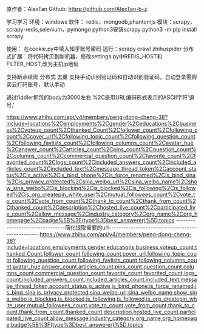 原作者：AlexTan 
Github: https://github.com/AlexTan-b-z


学习学习
环境：windows
软件： redis，mongodb,phantomjs
模块：scrapy，scrapy-redis,selenium，pymongo
python3安装scrapy
python3 -m pip install scrapy


使用：
在cookie.py中填入知乎账号密码
运行：scrapy crawl zhihuspider
分布式扩展：将代码拷贝到新机器，修改settings.py中REDIS_HOST和FILTER_HOST,改为主机ip地址


支持断点续爬
分布式
去重
支持手动识别验证码和自动识别验证码，自动登录需购买云打码账号，默认手动



通过fiddler抓包的body为3000左右
%2C是用URL编码形式表示的ASCII字符'逗号,'

https://www.zhihu.com/api/v4/members/peng-dong-cheng-38?include=locations%2Cemployments%2Cgender%2Ceducations%2Cbusiness%2Cvoteup_count%2Cthanked_Count%2Cfollower_count%2Cfollowing_count%2Ccover_url%2Cfollowing_topic_count%2Cfollowing_question_count%2Cfollowing_favlists_count%2Cfollowing_columns_count%2Cavatar_hue%2Canswer_count%2Carticles_count%2Cpins_count%2Cquestion_count%2Ccolumns_count%2Ccommercial_question_count%2Cfavorite_count%2Cfavorited_count%2Clogs_count%2Cincluded_answers_count%2Cincluded_articles_count%2Cincluded_text%2Cmessage_thread_token%2Caccount_status%2Cis_active%2Cis_bind_phone%2Cis_force_renamed%2Cis_bind_sina%2Cis_privacy_protected%2Csina_weibo_url%2Csina_weibo_name%2Cshow_sina_weibo%2Cis_blocking%2Cis_blocked%2Cis_following%2Cis_followed%2Cis_org_createpin_white_user%2Cmutual_followees_count%2Cvote_to_count%2Cvote_from_count%2Cthank_to_count%2Cthank_from_count%2Cthanked_count%2Cdescription%2Chosted_live_count%2Cparticipated_live_count%2Callow_message%2Cindustry_category%2Corg_name%2Corg_homepage%2Cbadge%5B%3F(type%3Dbest_answerer)%5D.topics
--------------------------------简化提取需要的url-------------------------------------------------
https://www.zhihu.com/api/v4/members/peng-dong-cheng-38?include=locations,employments,gender,educations,business,voteup_count,thanked_Count,follower_count,following_count,cover_url,following_topic_count,following_question_count,following_favlists_count,following_columns_count,avatar_hue,answer_count,articles_count,pins_count,question_count,columns_count,commercial_question_count,favorite_count,favorited_count,logs_count,included_answers_count,included_articles_count,included_text,message_thread_token,account_status,is_active,is_bind_phone,is_force_renamed,is_bind_sina,is_privacy_protected,sina_weibo_url,sina_weibo_name,show_sina_weibo,is_blocking,is_blocked,is_following,is_followed,is_org_createpin_white_user,mutual_followees_count,vote_to_count,vote_from_count,thank_to_count,thank_from_count,thanked_count,description,hosted_live_count,participated_live_count,allow_message,industry_category,org_name,org_homepage,badge%5B%3F(type%3Dbest_answerer)%5D.topics